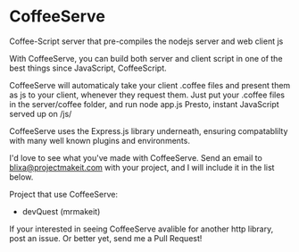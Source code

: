 CoffeeServe
===========

Coffee-Script server that pre-compiles the nodejs server and web client js

With CoffeeServe, you can build both server and client script in one of the best things since JavaScript, CoffeeScript.

CoffeeServe will automaticaly take your client .coffee files and present them as js to your client, whenever they request them.
Just put your .coffee files in the server/coffee folder, and run node app.js
Presto, instant JavaScript served up on /js/

CoffeeServe uses the Express.js library underneath, ensuring compatablilty with many well known plugins and environments.

I'd love to see what you've made with CoffeeServe.  Send an email to blixa@projectmakeit.com with your project, and I will include it in the list below.

Project that use CoffeeServe:

- devQuest (mrmakeit)

If your interested in seeing CoffeeServe avalible for another http library, post an issue.
Or better yet, send me a Pull Request!
